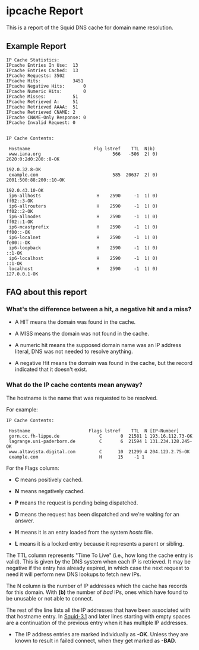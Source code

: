 # ipcache Report

This is a report of the Squid DNS cache for domain name resolution.

## Example Report

    IP Cache Statistics:
    IPcache Entries In Use:  13
    IPcache Entries Cached:  13
    IPcache Requests: 3502
    IPcache Hits:            3451
    IPcache Negative Hits:       0
    IPcache Numeric Hits:        0
    IPcache Misses:          51
    IPcache Retrieved A:     51
    IPcache Retrieved AAAA:  51
    IPcache Retrieved CNAME: 2
    IPcache CNAME-Only Response: 0
    IPcache Invalid Request: 0
    
    
    IP Cache Contents:
    
     Hostname                        Flg lstref    TTL  N(b)
     www.iana.org                           566   -506  2( 0)                             2620:0:2d0:200::8-OK 
                                                                                                 192.0.32.8-OK 
     example.com                            585  20637  2( 0)                           2001:500:88:200::10-OK 
                                                                                                192.0.43.10-OK 
     ip6-allhosts                     H    2590     -1  1( 0)                                       ff02::3-OK 
     ip6-allrouters                   H    2590     -1  1( 0)                                       ff02::2-OK 
     ip6-allnodes                     H    2590     -1  1( 0)                                       ff02::1-OK 
     ip6-mcastprefix                  H    2590     -1  1( 0)                                        ff00::-OK 
     ip6-localnet                     H    2590     -1  1( 0)                                        fe00::-OK 
     ip6-loopback                     H    2590     -1  1( 0)                                           ::1-OK 
     ip6-localhost                    H    2590     -1  1( 0)                                           ::1-OK 
     localhost                        H    2590     -1  1( 0)                                     127.0.0.1-OK 

## FAQ about this report

### What's the difference between a hit, a negative hit and a miss?

  - A HIT means the domain was found in the cache.

  - A MISS means the domain was not found in the cache.

  - A numeric hit means the supposed domain name was an IP address
    literal, DNS was not needed to resolve anything.

  - A negative Hit means the domain was found in the cache, but the
    record indicated that it doesn't exist.

### What do the IP cache contents mean anyway?

The hostname is the name that was requested to be resolved.

For example:

    IP Cache Contents:
    
     Hostname                      Flags lstref    TTL  N [IP-Number]
     gorn.cc.fh-lippe.de               C       0  21581 1 193.16.112.73-OK
     lagrange.uni-paderborn.de         C       6  21594 1 131.234.128.245-OK
     www.altavista.digital.com         C      10  21299 4 204.123.2.75-OK
     example.com                       H      15    -1 1 

For the Flags column:

  - **C** means positively cached.

  - **N** means negatively cached.

  - **P** means the request is pending being dispatched.

  - **D** means the request has been dispatched and we're waiting for an
    answer.

  - **H** means it is an entry loaded from the system *hosts* file.

  - **L** means it is a locked entry because it represents a parent or
    sibling.

The TTL column represents "Time To Live" (i.e., how long the cache entry
is valid). This is given by the DNS system when each IP is retrieved. It
may be negative if the entry has already expired, in which case the next
request to need it will perform new DNS lookups to fetch new IPs.

The N column is the number of IP addresses which the cache has records
for this domain. With **(b)** the number of *bad* IPs, ones which have
found to be unusable or not able to connect.

The rest of the line lists all the IP addresses that have been
associated with that hostname entry. In
[Squid-3.1](https://wiki.squid-cache.org/Features/CacheManager/IpCache/Squid-3.1#)
and later lines starting with empty spaces are a continuation of the
previous entry when it has multiple IP addresses.

  - The IP address entries are marked individually as **-OK**. Unless
    they are known to result in failed connect, when they get marked as
    **-BAD**.
